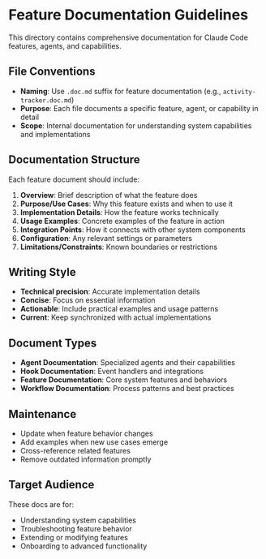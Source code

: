 # Feature Documentation Guidelines

This directory contains comprehensive documentation for Claude Code features, agents, and capabilities.

## File Conventions

- **Naming**: Use `.doc.md` suffix for feature documentation (e.g., `activity-tracker.doc.md`)
- **Purpose**: Each file documents a specific feature, agent, or capability in detail
- **Scope**: Internal documentation for understanding system capabilities and implementations

## Documentation Structure

Each feature document should include:

1. **Overview**: Brief description of what the feature does
2. **Purpose/Use Cases**: Why this feature exists and when to use it
3. **Implementation Details**: How the feature works technically
4. **Usage Examples**: Concrete examples of the feature in action
5. **Integration Points**: How it connects with other system components
6. **Configuration**: Any relevant settings or parameters
7. **Limitations/Constraints**: Known boundaries or restrictions

## Writing Style

- **Technical precision**: Accurate implementation details
- **Concise**: Focus on essential information
- **Actionable**: Include practical examples and usage patterns
- **Current**: Keep synchronized with actual implementations

## Document Types

- **Agent Documentation**: Specialized agents and their capabilities
- **Hook Documentation**: Event handlers and integrations
- **Feature Documentation**: Core system features and behaviors
- **Workflow Documentation**: Process patterns and best practices

## Maintenance

- Update when feature behavior changes
- Add examples when new use cases emerge
- Cross-reference related features
- Remove outdated information promptly

## Target Audience

These docs are for:
- Understanding system capabilities
- Troubleshooting feature behavior
- Extending or modifying features
- Onboarding to advanced functionality
